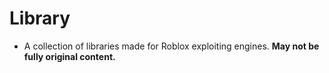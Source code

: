 # Library
- A collection of libraries made for Roblox exploiting engines.
**May not be fully original content.**

